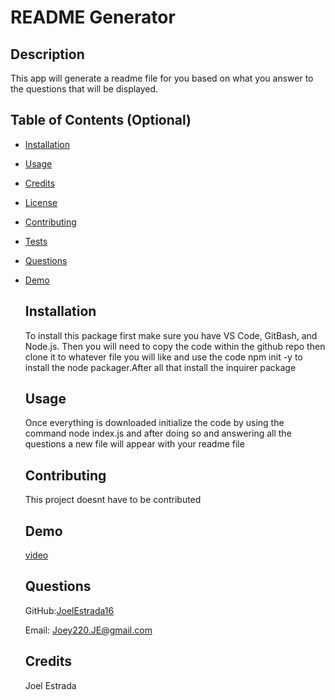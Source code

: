 
  # README Generator

  ## Description

  This app will generate a readme file for you based on what you answer to the questions that will be displayed.

  ## Table of Contents (Optional)

- [Installation](#installation)
- [Usage](#usage)
- [Credits](#credits)
- [License](#license)
- [Contributing](#contributing)
- [Tests](#tests)
- [Questions](#questions)
- [Demo](#demo)

  ## Installation

  To install this package first make sure you have VS Code, GitBash, and Node.js. Then you will need to copy the code within the github repo then clone it to whatever file you will like and  use the code npm init -y to install the node packager.After all that install the inquirer package

  ## Usage

  Once everything is downloaded initialize the code by using the command node index.js and after doing so and answering all the questions a new file will appear with your readme file

  ## Contributing

  This project doesnt have to be contributed

  ## Demo

  [video](https://drive.google.com/file/d/1E2iVdd8NFQ2YtGnC2s4FZ2FbrxM-IkdS/view?usp=sharing)


  ## Questions

  GitHub:[JoelEstrada16](https://github.com/JoelEstrada16)

  Email: Joey220.JE@gmail.com

  ## Credits

  Joel Estrada


